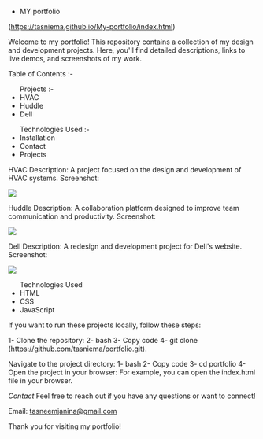 - MY portfolio

(https://tasniema.github.io/My-portfolio/index.html)

Welcome to my portfolio! This repository contains a collection of my design and development projects. Here, you'll find detailed descriptions, links to live demos, and screenshots of my work.

Table of Contents :-

<ul>Projects :-

  <li>HVAC</li> 
  <li> Huddle</li> 
  <li> Dell</li> 

   </ul>
<ul>Technologies Used :-
 <li> Installation</li>
 <li> Contact</li>
 <li>   Projects</li>
  
</ul>
  
HVAC 
Description:
A project focused on the design and development of HVAC systems.
Screenshot:

<img src ="https://tse1.mm.bing.net/th?id=OIP.x6QNfP4eBNKOeoYwH23s2QHaE7&pid=Api&P=0&h=220">

Huddle
Description: 
A collaboration platform designed to improve team communication and productivity.
Screenshot:

<img src ="https://tse3.explicit.bing.net/th?id=OIP.HCRCQv8FE0psxN_i-4TcPwHaD3&pid=Api&P=0&h=220">

Dell
Description: 
A redesign and development project for Dell's website.
Screenshot:

<img src ="https://tse2.mm.bing.net/th?id=OIP.NP12wbK-M0fWeUEOoz18nAHaEZ&pid=Api&P=0&h=220">

<ul>Technologies Used
<li>HTML</li>
<li>CSS</li>
<li>JavaScript</li>

</ul>

  
If you want to run these projects locally, follow these steps:

1- Clone the repository:
2- bash
3- Copy code
4- git clone (https://github.com/tasniema/portfolio.git).

Navigate to the project directory:
1- bash
2- Copy code
3- cd portfolio
4- Open the project in your browser:
For example, you can open the index.html file in your browser.

*Contact*
Feel free to reach out if you have any questions or want to connect!

Email: tasneemjanina@gmail.com

Thank you for visiting my portfolio!
